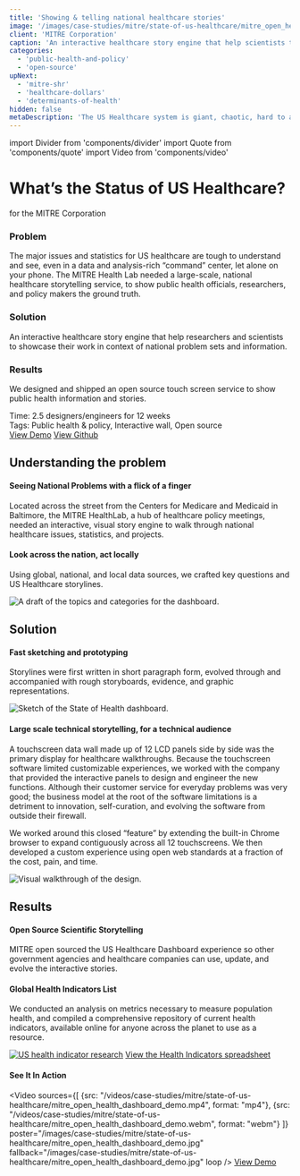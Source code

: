 ```yaml
---
title: 'Showing & telling national healthcare stories'
image: '/images/case-studies/mitre/state-of-us-healthcare/mitre_open_health_dashboard_demo.jpg'
client: 'MITRE Corporation'
caption: 'An interactive healthcare story engine that help scientists to showcase their work in context of national problem sets and information.'
categories:
  - 'public-health-and-policy'
  - 'open-source'
upNext:
  - 'mitre-shr'
  - 'healthcare-dollars'
  - 'determinants-of-health'
hidden: false
metaDescription: 'The US Healthcare system is giant, chaotic, hard to approach, and has thousands of nooks and crannies. Bubbling up key indicators of the nation and presenting different lenses into the problem sets allows decision makers and public health officials to see the interconnected picture.'
---
```


import Divider from 'components/divider'
import Quote from 'components/quote'
import Video from 'components/video'

# What’s the Status of US Healthcare?

for the MITRE Corporation

### Problem

The major issues and statistics for US healthcare are tough to understand and see, even in a data and analysis-rich “command” center, let alone on your phone. The MITRE Health Lab needed a large-scale, national healthcare storytelling service, to show public health officials, researchers, and policy makers the ground truth.

### Solution

An interactive healthcare story engine that help researchers and scientists to showcase their work in context of national problem sets and information.

### Results

We designed and shipped an open source touch screen service to show public health information and stories.

<span class="text--uppercase text--gray text--bold text--spacing text--md">Time:</span> 2.5 designers/engineers for 12 weeks<br/>
<span class="text--uppercase text--gray text--bold text--spacing text--md">Tags:</span> Public health & policy, Interactive wall, Open source
<br />
<a href="http://clients.goinvo.com/mitre/state-of-us-healthcare/" target="blank" rel="noopener noreferrer" class="button button--secondary button--lg margin-top--double margin-bottom--half margin-right">View Demo</a>
<a href="https://github.com/mitre/OpenHealthDashboard" target="blank" rel="noopener noreferrer" class="button button--secondary button--lg margin-top--double margin-bottom--half margin-right">View Github</a>

<Divider />

## Understanding the problem

#### Seeing National Problems with a flick of a finger

Located across the street from the Centers for Medicare and Medicaid in Baltimore, the MITRE HealthLab, a hub of healthcare policy meetings, needed an interactive, visual story engine to walk through national healthcare issues, statistics, and projects.

#### Look across the nation, act locally

Using global, national, and local data sources, we crafted key questions and US Healthcare storylines.

![A draft of the topics and categories for the dashboard.](/images/case-studies/mitre/state-of-us-healthcare/mitre_us_health_topics_and_metrics.jpg)

<Divider />

## Solution

#### Fast sketching and prototyping

Storylines were first written in short paragraph form, evolved through and accompanied with rough storyboards, evidence, and graphic representations.

![Sketch of the State of Health dashboard.](/images/case-studies/mitre/state-of-us-healthcare/mitre_status_of_us_health_sketches.jpg)

#### Large scale technical storytelling, for a technical audience

A touchscreen data wall made up of 12 LCD panels side by side was the primary display for healthcare walkthroughs. Because the touchscreen software limited customizable experiences, we worked with the company that provided the interactive panels to design and engineer the new functions. Although their customer service for everyday problems was very good; the business model at the root of the software limitations is a detriment to innovation, self-curation, and evolving the software from outside their firewall.

We worked around this closed “feature” by extending the built-in Chrome browser to expand contiguously across all 12 touchscreens. We then developed a custom experience using open web standards at a fraction of the cost, pain, and time.

![Visual walkthrough of the design.](/images/case-studies/mitre/state-of-us-healthcare/mitre_open_health_design_spec.jpg)

<Divider />

## Results

#### Open Source Scientific Storytelling

MITRE open sourced the US Healthcare Dashboard experience so other government agencies and healthcare companies can use, update, and evolve the interactive stories.

#### Global Health Indicators List

We conducted an analysis on metrics necessary to measure population health, and compiled a comprehensive repository of current health indicators, available online for anyone across the planet to use as a resource.

[![US health indicator research](/images/case-studies/mitre/state-of-us-healthcare/mitre_us_health_indicators_research.jpg)](https://docs.google.com/spreadsheets/d/1eef_1BK6gipOuhxpdXWnQ8eQdp1ZssjwUupKs7oITdc/edit?usp=sharing)
[View the Health Indicators spreadsheet](https://docs.google.com/spreadsheets/d/1eef_1BK6gipOuhxpdXWnQ8eQdp1ZssjwUupKs7oITdc/edit?usp=sharing)

#### See It In Action

<Video
sources={[
{src: "/videos/case-studies/mitre/state-of-us-healthcare/mitre_open_health_dashboard_demo.mp4", format: "mp4"},
{src: "/videos/case-studies/mitre/state-of-us-healthcare/mitre_open_health_dashboard_demo.webm", format: "webm"}
]}
poster="/images/case-studies/mitre/state-of-us-healthcare/mitre_open_health_dashboard_demo.jpg"
fallback="/images/case-studies/mitre/state-of-us-healthcare/mitre_open_health_dashboard_demo.jpg"
loop
/>
<a href="http://clients.goinvo.com/mitre/state-of-us-healthcare/" target="blank" rel="noopener noreferrer" class="button button--secondary button--lg margin-bottom--double margin-right">View Demo</a>
